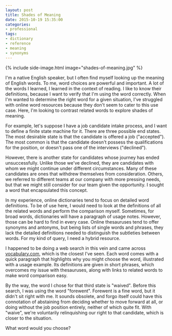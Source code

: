 ```yaml
---
layout: post
title: Shades of Meaning
date: 2015-10-19 15:35:00
categories:
- professional
tags:
- dictionary
- reference
- meaning
- synonyms
---
```


{% include side-image.html image="shades-of-meaning.jpg" %}

I'm a native English speaker, but I often find myself looking up the meaning of
English words. To me, word choices are powerful and important. A lot of the
words I learned, I learned in the context of reading. I like to know their
definitions, because I want to verify that I'm using the word correctly. When
I'm wanted to determine the right word for a given situation, I've struggled
with online word resources because they don't seem to cater to this use case.
Here, I'm looking to contrast related words to explore shades of meaning.

For example, let's suppose I have a job candidate intake process, and I want to
define a finite state machine for it. There are three possible end states. The
most desirable state is that the candidate is offered a job ("accepted"). The
most common is that the candidate doesn't possess the qualifications for the
position, or doesn't pass one of the interviews ("declined").

However, there is another state for candidates whose journey has ended
unsuccessfully. Unlike those we've declined, they are candidates with whom we
might continue under different circumstances. Many of these candidates are ones
that withdrew themselves from consideration. Others, we referred to different
teams at our company with more pressing needs, but that we might still consider
for our team given the opportunity. I sought a word that encapsulated this
concept.

In my experience, online dictionaries tend to focus on detailed word
definitions. To be of use here, I would need to look at the definitions of all
the related words and perform the comparison myself. Sometimes, for broad words,
dictionaries will have a paragraph of usage notes. However, those can be hard to
find in every case. Online thesauruses tend to offer synonyms and antonyms, but
being lists of single words and phrases, they lack the detailed definitions
needed to distinguish the subtleties between words. For my kind of query, I
need a hybrid resource.

I happened to be doing a web search in this vein and came across
[vocabulary.com](http://vocabulary.com), which is the closest I've seen. Each
word comes with a quick paragraph that highlights why you might choose the word,
illustrated with a usage example. Its definitions are given in short phrases,
which overcomes my issue with thesauruses, along with links to related words to
make word comparison easy.

By the way, the word I chose for that third state is "waived". Before this
search, I was using the word "forewent". Forewent is a fine word, but it didn't
sit right with me. It sounds obsolete, and forgo itself could have this
connotation of abstaining from deciding whether to move forward at all, or doing
without the job position entirely, neither of which quite fit. With "waive",
we're voluntarily relinquishing our right to that candidate, which is closer to
the situation.

What word would you choose?
